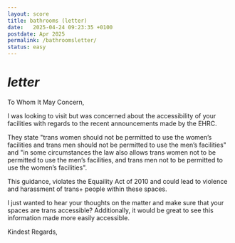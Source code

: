```yaml
---
layout: score
title: bathrooms (letter)
date:   2025-04-24 09:23:35 +0100
postdate: Apr 2025
permalink: /bathroomsletter/
status: easy
---
```


<h1><i>letter</i></h1>

To Whom It May Concern, 

I was looking to visit but was concerned about the accessibility of your facilities with regards to the recent announcements made by the EHRC. 

They state "trans women should not be permitted to use the women’s facilities and trans men should not be permitted to use the men’s facilities" and "in some circumstances the law also allows trans women not to be permitted to use the men’s facilities, and trans men not to be permitted to use the women’s facilities". 

This guidance, violates the Equaility Act of 2010 and could lead to violence and harassment of trans+ people within these spaces. 

I just wanted to hear your thoughts on the matter and make sure that your spaces are trans accessible? Additionally, it would be great to see this information made more easily accessible.

Kindest Regards,